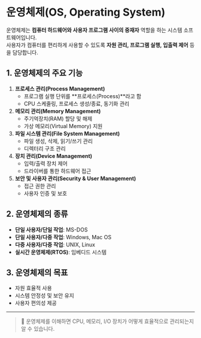 # 운영체제(OS, Operating System)

운영체제는 **컴퓨터 하드웨어와 사용자 프로그램 사이의 중재자** 역할을 하는 시스템 소프트웨어입니다.  
사용자가 컴퓨터를 편리하게 사용할 수 있도록 **자원 관리, 프로그램 실행, 입출력 제어** 등을 담당합니다.

## 1. 운영체제의 주요 기능
1. **프로세스 관리(Process Management)**
   - 프로그램 실행 단위를 **프로세스(Process)**라고 함
   - CPU 스케줄링, 프로세스 생성/종료, 동기화 관리
2. **메모리 관리(Memory Management)**
   - 주기억장치(RAM) 할당 및 해제
   - 가상 메모리(Virtual Memory) 지원
3. **파일 시스템 관리(File System Management)**
   - 파일 생성, 삭제, 읽기/쓰기 관리
   - 디렉터리 구조 관리
4. **장치 관리(Device Management)**
   - 입력/출력 장치 제어
   - 드라이버를 통한 하드웨어 접근
5. **보안 및 사용자 관리(Security & User Management)**
   - 접근 권한 관리
   - 사용자 인증 및 보호

## 2. 운영체제의 종류
- **단일 사용자/단일 작업**: MS-DOS
- **단일 사용자/다중 작업**: Windows, Mac OS
- **다중 사용자/다중 작업**: UNIX, Linux
- **실시간 운영체제(RTOS)**: 임베디드 시스템

## 3. 운영체제의 목표
- 자원 효율적 사용
- 시스템 안정성 및 보안 유지
- 사용자 편의성 제공

---

> 🔹 운영체제를 이해하면 CPU, 메모리, I/O 장치가 어떻게 효율적으로 관리되는지 알 수 있습니다.
